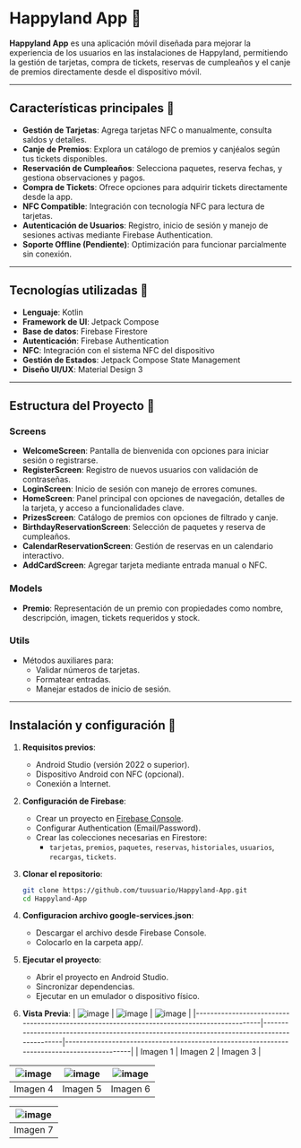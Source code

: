 # Happyland App 🎢

**Happyland App** es una aplicación móvil diseñada para mejorar la experiencia de los usuarios en las instalaciones de Happyland, permitiendo la gestión de tarjetas, compra de tickets, reservas de cumpleaños y el canje de premios directamente desde el dispositivo móvil.

---

## Características principales 📱

- **Gestión de Tarjetas**: Agrega tarjetas NFC o manualmente, consulta saldos y detalles.
- **Canje de Premios**: Explora un catálogo de premios y canjéalos según tus tickets disponibles.
- **Reservación de Cumpleaños**: Selecciona paquetes, reserva fechas, y gestiona observaciones y pagos.
- **Compra de Tickets**: Ofrece opciones para adquirir tickets directamente desde la app.
- **NFC Compatible**: Integración con tecnología NFC para lectura de tarjetas.
- **Autenticación de Usuarios**: Registro, inicio de sesión y manejo de sesiones activas mediante Firebase Authentication.
- **Soporte Offline (Pendiente)**: Optimización para funcionar parcialmente sin conexión.

---

## Tecnologías utilizadas 🔧

- **Lenguaje**: Kotlin
- **Framework de UI**: Jetpack Compose
- **Base de datos**: Firebase Firestore
- **Autenticación**: Firebase Authentication
- **NFC**: Integración con el sistema NFC del dispositivo
- **Gestión de Estados**: Jetpack Compose State Management
- **Diseño UI/UX**: Material Design 3

---

## Estructura del Proyecto 📂

### Screens
- **WelcomeScreen**: Pantalla de bienvenida con opciones para iniciar sesión o registrarse.
- **RegisterScreen**: Registro de nuevos usuarios con validación de contraseñas.
- **LoginScreen**: Inicio de sesión con manejo de errores comunes.
- **HomeScreen**: Panel principal con opciones de navegación, detalles de la tarjeta, y acceso a funcionalidades clave.
- **PrizesScreen**: Catálogo de premios con opciones de filtrado y canje.
- **BirthdayReservationScreen**: Selección de paquetes y reserva de cumpleaños.
- **CalendarReservationScreen**: Gestión de reservas en un calendario interactivo.
- **AddCardScreen**: Agregar tarjeta mediante entrada manual o NFC.

### Models
- **Premio**: Representación de un premio con propiedades como nombre, descripción, imagen, tickets requeridos y stock.

### Utils
- Métodos auxiliares para:
  - Validar números de tarjetas.
  - Formatear entradas.
  - Manejar estados de inicio de sesión.

---

## Instalación y configuración 🚀

1. **Requisitos previos**:
   - Android Studio (versión 2022 o superior).
   - Dispositivo Android con NFC (opcional).
   - Conexión a Internet.

2. **Configuración de Firebase**:
   - Crear un proyecto en [Firebase Console](https://console.firebase.google.com/).
   - Configurar Authentication (Email/Password).
   - Crear las colecciones necesarias en Firestore:
     - `tarjetas`, `premios`, `paquetes`, `reservas`, `historiales`, `usuarios`, `recargas`, `tickets`.

3. **Clonar el repositorio**:
   ```bash
   git clone https://github.com/tuusuario/Happyland-App.git
   cd Happyland-App
   
4. **Configuracion archivo google-services.json**:
   - Descargar el archivo desde Firebase Console.
   - Colocarlo en la carpeta app/.
     
5. **Ejecutar el proyecto**:
   - Abrir el proyecto en Android Studio.
   - Sincronizar dependencias.
   - Ejecutar en un emulador o dispositivo físico.
     
6. **Vista Previa**:
| ![image](https://github.com/user-attachments/assets/546fe716-7bb0-4fa4-8db1-7b45135c1a05) | ![image](https://github.com/user-attachments/assets/ab38be86-5fed-4675-98f7-ad7dbf4a980d) | ![image](https://github.com/user-attachments/assets/48720496-9f27-4938-871e-6de691a88bc3) |
|--------------------------------------------------------------------------------------------|--------------------------------------------------------------------------------------------|--------------------------------------------------------------------------------------------|
| Imagen 1                                                                                   | Imagen 2                                                                                   | Imagen 3                                                                                   |

| ![image](https://github.com/user-attachments/assets/bf217e99-3097-468e-8f25-294374bd2d63) | ![image](https://github.com/user-attachments/assets/44c200f8-a6ed-4282-be0e-5e06994cf8ac) | ![image](https://github.com/user-attachments/assets/e64bedab-f06c-403f-9443-a819c8193b6f) |
|--------------------------------------------------------------------------------------------|--------------------------------------------------------------------------------------------|--------------------------------------------------------------------------------------------|
| Imagen 4                                                                                   | Imagen 5                                                                                   | Imagen 6                                                                                   |

| ![image](https://github.com/user-attachments/assets/c8300f84-23b2-448b-9dd4-c47090dbd0e5) |
|--------------------------------------------------------------------------------------------|
| Imagen 7                                                                                   |






